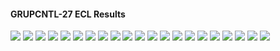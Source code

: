 #### GRUPCNTL-27 ECL Results

![](ECL/GRUPCNTL-27-Field_Production_Comparison_Plot.png)
![](ECL/GRUPCNTL-27-Field_Sales_Gas_Production_Comparison_Plot.png)
![](ECL/GRUPCNTL-27-Field_Water_Injection_Comparison_Plot.png)
![](ECL/GRUPCNTL-27-Group_INJE_Gas_Injection_Comparison_Plot.png)
![](ECL/GRUPCNTL-27-Group_INJE_Water_Injection_Comparison_Plot.png)
![](ECL/GRUPCNTL-27-Group_PROD_Production_Comparison_Plot.png)
![](ECL/GRUPCNTL-27-Well_INJ1_Gas_Injection_Comparison_Plot.png)
![](ECL/GRUPCNTL-27-Well_INJ1_Water_Injection_Performance.png)
![](ECL/GRUPCNTL-27-Well_INJ2_Water_Injection_Performance.png)
![](ECL/GRUPCNTL-27-Well_PROD1_Pressure_Comparison_Plot.png)
![](ECL/GRUPCNTL-27-Well_PROD1_Production_and_Mode_of_Control_Plot.png)
![](ECL/GRUPCNTL-27-Well_PROD1_Production_Performance.png)
![](ECL/GRUPCNTL-27-Well_PROD2_Pressure_Comparison_Plot.png)
![](ECL/GRUPCNTL-27-Well_PROD2_Production_and_Mode_of_Control_Plot.png)
![](ECL/GRUPCNTL-27-Well_PROD2_Production_Performance.png)
![](ECL/GRUPCNTL-27-Well_PROD3_Pressure_Comparison_Plot.png)
![](ECL/GRUPCNTL-27-Well_PROD3_Production_and_Mode_of_Control_Plot.png)
![](ECL/GRUPCNTL-27-Well_PROD3_Production_Performance.png)
![](ECL/GRUPCNTL-27-Well_PROD4_Pressure_Comparison_Plot.png)
![](ECL/GRUPCNTL-27-Well_PROD4_Production_and_Mode_of_Control_Plot.png)
![](ECL/GRUPCNTL-27-Well_PROD4_Production_Performance.png)
